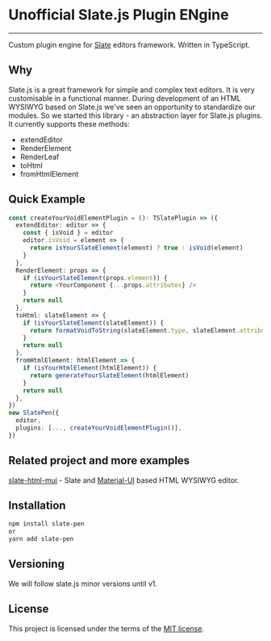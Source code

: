 # Unofficial Slate.js Plugin ENgine

---

Custom plugin engine for [Slate](https://www.slatejs.org/) editors framework. Written in TypeScript.

## Why

Slate.js is a great framework for simple and complex text editors.
It is very customisable in a functional manner.
During development of an HTML WYSIWYG based on Slate.js we've seen an opportunity to standardize our modules.
So we started this library - an abstraction layer for Slate.js plugins.
It currently supports these methods:

- extendEditor
- RenderElement
- RenderLeaf
- toHtml
- fromHtmlElement

## Quick Example

```ts
const createYourVoidElementPlugin = (): TSlatePlugin => ({
  extendEditor: editor => {
    const { isVoid } = editor
    editor.isVoid = element => {
      return isYourSlateElement(element) ? true : isVoid(element)
    }
  },
  RenderElement: props => {
    if (isYourSlateElement(props.element)) {
      return <YourComponent {...props.attributes} />
    }
    return null
  },
  toHtml: slateElement => {
    if (isYourSlateElement(slateElement)) {
      return formatVoidToString(slateElement.type, slateElement.attributes)
    }
    return null
  },
  fromHtmlElement: htmlElement => {
    if (isYourHtmlElement(htmlElement)) {
      return generateYourSlateElement(htmlElement)
    }
    return null
  },
})
new SlatePen({
  editor,
  plugins: [..., createYourVoidElementPlugin()],
})
```

## Related project and more examples

[slate-html-mui](https://github.com/palessit/slate-html-mui) - Slate and [Material-UI](https://material-ui.com/) based HTML WYSIWYG editor.

## Installation

```sh
npm install slate-pen
or
yarn add slate-pen
```

## Versioning

We will follow slate.js minor versions until v1.

## License

This project is licensed under the terms of the
[MIT license](/LICENSE).
